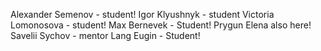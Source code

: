 Alexander Semenov - student!
Igor Klyushnyk - student
Victoria Lomonosova - student!
Max Bernevek - Student!
Prygun Elena also here!
Savelii Sychov - mentor
Lang Eugin - Student!


